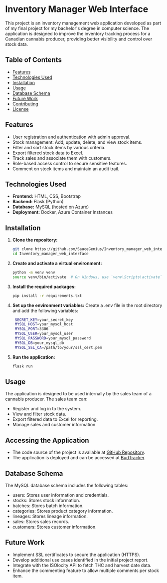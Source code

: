 # Inventory Manager Web Interface

This project is an inventory management web application developed as part of my final project for my bachelor's degree in computer science. The application is designed to improve the inventory tracking process for a Canadian cannabis producer, providing better visibility and control over stock data.

## Table of Contents
- [Features](#features)
- [Technologies Used](#technologies-used)
- [Installation](#installation)
- [Usage](#usage)
- [Database Schema](#database-schema)
- [Future Work](#future-work)
- [Contributing](#contributing)
- [License](#license)

## Features
- User registration and authentication with admin approval.
- Stock management: Add, update, delete, and view stock items.
- Filter and sort stock items by various criteria.
- Export filtered stock data to Excel.
- Track sales and associate them with customers.
- Role-based access control to secure sensitive features.
- Comment on stock items and maintain an audit trail.

## Technologies Used
- **Frontend:** HTML, CSS, Bootstrap
- **Backend:** Flask (Python)
- **Database:** MySQL (hosted on Azure)
- **Deployment:** Docker, Azure Container Instances

## Installation
1. **Clone the repository:**
   ```sh
   git clone https://github.com/SauceGenius/Inventory_manager_web_interface.git
   cd Inventory_manager_web_interface

2. **Create and activate a virtual environment:**
    ```sh
    python -m venv venv
    source venv/bin/activate  # On Windows, use `venv\Scripts\activate`

3. **Install the required packages:**
    ```sh
    pip install -r requirements.txt

4. **Set up the environment variables:**
    Create a .env file in the root directory and add the following variables:
   ```sh
    SECRET_KEY=your_secret_key
    MYSQL_HOST=your_mysql_host
    MYSQL_PORT=3306
    MYSQL_USER=your_mysql_user
    MYSQL_PASSWORD=your_mysql_password
    MYSQL_DB=your_mysql_db
    MYSQL_SSL_CA=/path/to/your/ssl_cert.pem

5. **Run the application:**
    ```sh
    flask run

## Usage
The application is designed to be used internally by the sales team of a cannabis producer. The sales team can:
- Register and log in to the system.
- View and filter stock data.
- Export filtered data to Excel for reporting.
- Manage sales and customer information.

## Accessing the Application
- The code source of the project is available at [GitHub Repository](https://github.com/SauceGenius/Inventory_manager_web_interface).
- The application is deployed and can be accessed at [BudTracker](http://budtracker.gch2dzghanfmdhbn.canadaeast.azurecontainer.io/).

## Database Schema
The MySQL database schema includes the following tables:
- users: Stores user information and credentials.
- stocks: Stores stock information.
- batches: Stores batch information.
- categories: Stores product category information.
- lineages: Stores lineage information.
- sales: Stores sales records.
- customers: Stores customer information.

## Future Work
- Implement SSL certificates to secure the application (HTTPS).
- Develop additional use cases identified in the initial project report.
- Integrate with the ISOlocity API to fetch THC and harvest date data.
- Enhance the commenting feature to allow multiple comments per stock item.